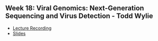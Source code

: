 ## Week 18: Viral Genomics: Next-Generation Sequencing and Virus Detection - Todd Wylie

- [Lecture Recording](https://wustl.box.com/s/sogums8sw81onrzlcmtf6tiog81vtpq7)
- [Slides](https://github.com/genome/bfx-workshop/blob/master/lectures/week_18/viral_genomics_20220221.pdf)

